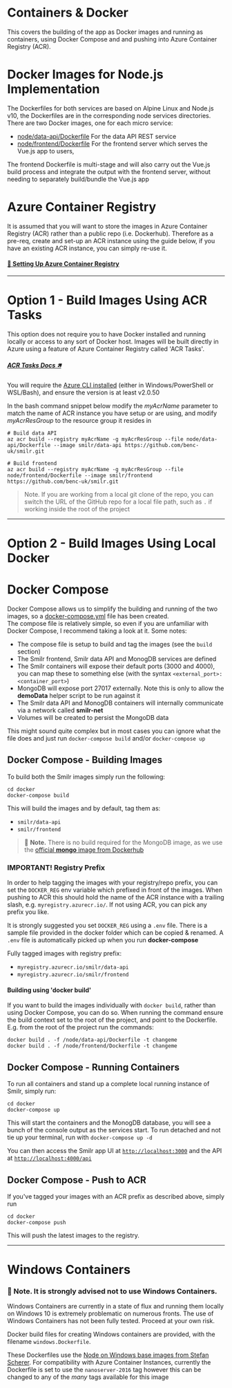 # Containers & Docker

This covers the building of the app as Docker images and running as containers, using Docker Compose and and pushing into Azure Container Registry (ACR).

# Docker Images for Node.js Implementation
The Dockerfiles for both services are based on Alpine Linux and Node.js v10, the Dockerfiles are in the corresponding node services directories. There are two Docker images, one for each micro service:
 - [node/data-api/Dockerfile](../node/data-api/Dockerfile) For the data API REST service
 - [node/frontend/Dockerfile](../node/frontend/Dockerfile) For the frontend server which serves the Vue.js app to users, 

The frontend Dockerfile is multi-stage and will also carry out the Vue.js build process and integrate the output with the frontend server, without needing to separately build/bundle the Vue.js app

# Azure Container Registry
It is assumed that you will want to store the images in Azure Container Registry (ACR) rather than a public repo (i.e. Dockerhub). Therefore as a pre-req, create and set-up an ACR instance using the guide below, if you have an existing ACR instance, you can simply re-use it.

#### [:page_with_curl: Setting Up Azure Container Registry](../docs/acr.md)

---

# Option 1 - Build Images Using ACR Tasks
This option does not require you to have Docker installed and running locally or access to any sort of Docker host. Images will be built directly in Azure using a feature of Azure Container Registry called 'ACR Tasks'. 

##### [ACR Tasks Docs 🡽](https://docs.microsoft.com/en-us/azure/container-registry/container-registry-tasks-overview)

You will require the [Azure CLI installed](https://aka.ms/azure-cli) (either in Windows/PowerShell or WSL/Bash), and ensure the version is at least v2.0.50

In the bash command snippet below modify the *myAcrName* parameter to match the name of ACR instance you have setup or are using, and modify *myAcrResGroup* to the resource group it resides in

```
# Build data API
az acr build --registry myAcrName -g myAcrResGroup --file node/data-api/Dockerfile --image smilr/data-api https://github.com/benc-uk/smilr.git

# Build frontend
az acr build --registry myAcrName -g myAcrResGroup --file node/frontend/Dockerfile --image smilr/frontend https://github.com/benc-uk/smilr.git
```

> Note. If you are working from a local git clone of the repo, you can switch the URL of the GitHub repo for a local file path, such as `.` if working inside the root of the project

---

# Option 2 - Build Images Using Local Docker

# Docker Compose
Docker Compose allows us to simplify the building and running of the two images, so a [docker-compose.yml](./docker-compose.yml) file has been created.  
The compose file is relatively simple, so even if you are unfamiliar with Docker Compose, I recommend taking a look at it. Some notes:
- The compose file is setup to build and tag the images (see the `build` section)
- The Smilr frontend, Smilr data API and MonogDB services are defined
- The Smilr containers will expose their default ports (3000 and 4000), you can map these to something else (with the syntax `<external_port>:<container_port>`)
- MongoDB will expose port 27017 externally. Note this is only to allow the **demoData** helper script to be run against it
- The Smilr data API and MonogDB containers will internally communicate via a network called **smilr-net**
- Volumes will be created to persist the MongoDB data

This might sound quite complex but in most cases you can ignore what the file does and just run `docker-compose build` and/or `docker-compose up`

## Docker Compose - Building Images

To build both the Smilr images simply run the following:
```
cd docker
docker-compose build
```

This will build the images and by default, tag them as: 
- `smilr/data-api` 
- `smilr/frontend`

> :speech_balloon: **Note.** There is no build required for the MongoDB image, as we use the [official **mongo** image from Dockerhub](https://hub.docker.com/_/mongo/)

### IMPORTANT! Registry Prefix 
In order to help tagging the images with your registry/repo prefix, you can set the `DOCKER_REG` env variable which prefixed in front of the images. When pushing to ACR this should hold the name of the ACR instance with a trailing slash, e.g. `myregistry.azurecr.io/`. If not using ACR, you can pick any prefix you like. 

It is strongly suggested you set `DOCKER_REG` using a `.env` file. There is a sample file provided in the docker folder which can be copied & renamed. A `.env` file is automatically picked up when you run **docker-compose**

Fully tagged images with registry prefix:
- `myregistry.azurecr.io/smilr/data-api` 
- `myregistry.azurecr.io/smilr/frontend`

#### Building using 'docker build'
If you want to build the images individually with `docker build`, rather than using Docker Compose, you can do so. When running the command ensure the build context set to the root of the project, and point to the Dockerfile. E.g. from the root of the project run the commands:
```
docker build . -f /node/data-api/Dockerfile -t changeme
docker build . -f /node/frontend/Dockerfile -t changeme
```

## Docker Compose - Running Containers
To run all containers and stand up a complete local running instance of Smilr, simply run:
```
cd docker
docker-compose up
```
This will start the containers and the MonogDB database, you will see a bunch of the console output as the services start. To run detached and not tie up your terminal, run with `docker-compose up -d`

You can then access the Smilr app UI at [`http://localhost:3000`](http://localhost:3000) and the API at [`http://localhost:4000/api`](http://localhost:4000/api)


## Docker Compose - Push to ACR
If you've tagged your images with an ACR prefix as described above, simply run
```
cd docker
docker-compose push
```
This will push the latest images to the registry.

---

# Windows Containers

### :speech_balloon: Note. **It is strongly advised not to use Windows Containers**. 

Windows Containers are currently in a state of flux and running them locally on Windows 10 is extremely problematic on numerous fronts. The use of Windows Containers has not been fully tested. Proceed at your own risk.

Docker build files for creating Windows containers are  provided, with the filename `windows.Dockerfile`.  

These Dockerfiles use the [Node on Windows base images from Stefan Scherer](https://hub.docker.com/r/stefanscherer/node-windows/). For compatibility with Azure Container Instances, currently the Dockerfile is set to use the `nanoserver-2016` tag however this can be changed to any of the *many* tags available for this image